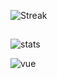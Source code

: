 ![Streak](http://github-readme-streak-stats.herokuapp.com?user=Luiz-eduardp&theme=dark&date_format=j%20M%5B%20Y%5D)
##
![stats](https://github-readme-stats.vercel.app/api?username=Luiz-eduardp&show_icons=true&theme=great-gatsby)

![vue](https://img.shields.io/badge/Vuetify-1867C0?style=for-the-badge&logo=vuetify&logoColor=white)
